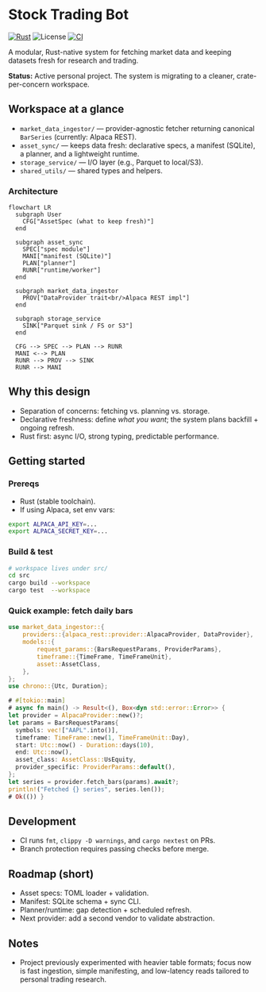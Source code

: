 # Stock Trading Bot

[![Rust](https://img.shields.io/badge/Developed%20in-Rust-orange?logo=rust)](https://www.rust-lang.org)
![License](https://img.shields.io/badge/license-MIT-informational)
[![CI](https://github.com/mag1cfrog/stock_trading_bot/actions/workflows/ci.yml/badge.svg?branch=main&event=pull_request)](https://github.com/mag1cfrog/stock_trading_bot/actions/workflows/ci.yml)

A modular, Rust-native system for fetching market data and keeping datasets fresh for research and trading.

**Status:** Active personal project. The system is migrating to a cleaner, crate-per-concern workspace.

## Workspace at a glance

- `market_data_ingestor/` — provider-agnostic fetcher returning canonical `BarSeries` (currently: Alpaca REST).
- `asset_sync/` — keeps data fresh: declarative specs, a manifest (SQLite), a planner, and a lightweight runtime.
- `storage_service/` — I/O layer (e.g., Parquet to local/S3).
- `shared_utils/` — shared types and helpers.

### Architecture

```mermaid
flowchart LR
  subgraph User
    CFG["AssetSpec (what to keep fresh)"]
  end

  subgraph asset_sync
    SPEC["spec module"]
    MANI["manifest (SQLite)"]
    PLAN["planner"]
    RUNR["runtime/worker"]
  end

  subgraph market_data_ingestor
    PROV["DataProvider trait<br/>Alpaca REST impl"]
  end

  subgraph storage_service
    SINK["Parquet sink / FS or S3"]
  end

  CFG --> SPEC --> PLAN --> RUNR
  MANI <--> PLAN
  RUNR --> PROV --> SINK
  RUNR --> MANI
```

## Why this design

- Separation of concerns: fetching vs. planning vs. storage.
- Declarative freshness: define *what you want*; the system plans backfill + ongoing refresh.
- Rust first: async I/O, strong typing, predictable performance.

## Getting started

### Prereqs
- Rust (stable toolchain).
- If using Alpaca, set env vars:
```bash
export ALPACA_API_KEY=...
export ALPACA_SECRET_KEY=...
```

### Build & test
```bash
# workspace lives under src/
cd src
cargo build --workspace
cargo test  --workspace
```

### Quick example: fetch daily bars
```rust
use market_data_ingestor::{
    providers::{alpaca_rest::provider::AlpacaProvider, DataProvider},
    models::{
        request_params::{BarsRequestParams, ProviderParams},
        timeframe::{TimeFrame, TimeFrameUnit},
        asset::AssetClass,
    },
};
use chrono::{Utc, Duration};

# #[tokio::main]
# async fn main() -> Result<(), Box<dyn std::error::Error>> {
let provider = AlpacaProvider::new()?;
let params = BarsRequestParams{
  symbols: vec!["AAPL".into()],
  timeframe: TimeFrame::new(1, TimeFrameUnit::Day),
  start: Utc::now() - Duration::days(10),
  end: Utc::now(),
  asset_class: AssetClass::UsEquity,
  provider_specific: ProviderParams::default(),
};
let series = provider.fetch_bars(params).await?;
println!("Fetched {} series", series.len());
# Ok(()) }
```

## Development

- CI runs `fmt`, `clippy -D warnings`, and `cargo nextest` on PRs.
- Branch protection requires passing checks before merge.

## Roadmap (short)

- Asset specs: TOML loader + validation.
- Manifest: SQLite schema + sync CLI.
- Planner/runtime: gap detection + scheduled refresh.
- Next provider: add a second vendor to validate abstraction.

## Notes

- Project previously experimented with heavier table formats; focus now is fast ingestion, simple manifesting, and low-latency reads tailored to personal trading research.
